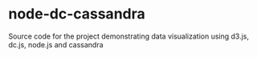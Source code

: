 # node-dc-cassandra
Source code for the project demonstrating data visualization using d3.js, dc.js, node.js and cassandra
